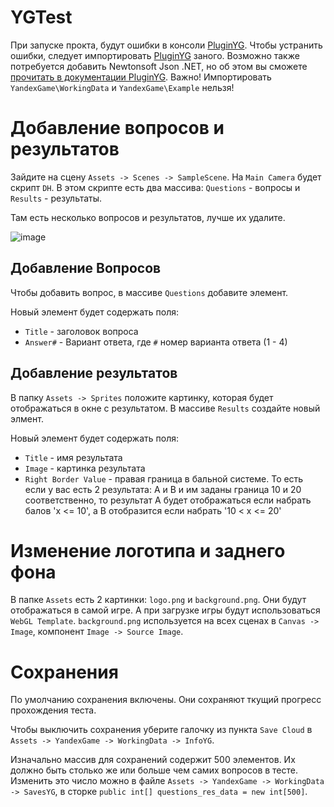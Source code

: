 # YGTest

При запуске прокта, будут ошибки в консоли [PluginYG](https://assetstore.unity.com/packages/add-ons/pluginyg-yandex-game-integration-235877). Чтобы устранить ошибки, следует импортировать [PluginYG](https://assetstore.unity.com/packages/add-ons/pluginyg-yandex-game-integration-235877) заного. Возможно также потребуется добавить Newtonsoft Json .NET, но об этом вы сможете [прочитать в документации PluginYG](https://ash-message-bf4.notion.site/PluginYG-d457b23eee604b7aa6076116aab647ed). Важно! Импортировать `YandexGame\WorkingData` и `YandexGame\Example` нельзя!

# Добавление вопросов и результатов

Зайдите на сцену `Assets -> Scenes -> SampleScene`. На `Main Camera` будет скрипт `DH`. В этом скрипте есть два массива: `Questions` - вопросы и `Results` - результаты.

Там есть несколько вопросов и результатов, лучше их удалите.

![image](https://github.com/Shoker2/YGTest/assets/66993983/29058abb-c841-4195-8776-0fe54683638a)

## Добавление Вопросов

Чтобы добавить вопрос, в массиве `Questions` добавите элемент.

Новый элемент будет содержать поля:

- `Title` - заголовок вопроса
- `Answer#` - Вариант ответа, где `#` номер варианта ответа (1 - 4)

## Добавление результатов

В папку `Assets -> Sprites` положите картинку, которая будет отображаться в окне с результатом. В массиве `Results` создайте новый элмент.

Новый элемент будет содержать поля:

- `Title` - имя результата
- `Image` - картинка результата
- `Right Border Value` - правая граница в бальной системе. То есть если у вас есть 2 результата: A и B и им заданы граница 10 и 20 соответственно, то результат A будет отображаться если набрать балов 'x <= 10', а B отобразится если набрать '10 < x <= 20'

# Изменение логотипа и заднего фона

В папке `Assets` есть 2 картинки: `logo.png` и `background.png`. Они будут отображаться в самой игре. А при загрузке игры будут использоваться `WebGL Template`. `background.png` используется на всех сценах в `Canvas -> Image`, компонент `Image -> Source Image`.

# Сохранения

По умолчанию сохранения включены. Они сохраняют ткущий прогресс прохождения теста.

Чтобы выключить сохранения уберите галочку из пункта `Save Cloud` в `Assets -> YandexGame -> WorkingData -> InfoYG`.

Изначально массив для сохранений содержит 500 элементов. Их должно быть столько же или больше чем самих вопросов в тесте. Изменить это число можно в файле `Assets -> YandexGame -> WorkingData -> SavesYG`, в сторке `public int[] questions_res_data = new int[500]`.